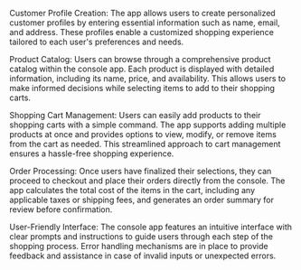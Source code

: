 Customer Profile Creation: The app allows users to create personalized customer profiles by entering essential information such as name, email, and address. These profiles enable a customized shopping experience tailored to each user's preferences and needs.

Product Catalog: Users can browse through a comprehensive product catalog within the console app. Each product is displayed with detailed information, including its name, price, and availability. This allows users to make informed decisions while selecting items to add to their shopping carts.

Shopping Cart Management: Users can easily add products to their shopping carts with a simple command. The app supports adding multiple products at once and provides options to view, modify, or remove items from the cart as needed. This streamlined approach to cart management ensures a hassle-free shopping experience.

Order Processing: Once users have finalized their selections, they can proceed to checkout and place their orders directly from the console. The app calculates the total cost of the items in the cart, including any applicable taxes or shipping fees, and generates an order summary for review before confirmation.

User-Friendly Interface: The console app features an intuitive interface with clear prompts and instructions to guide users through each step of the shopping process. Error handling mechanisms are in place to provide feedback and assistance in case of invalid inputs or unexpected errors.
